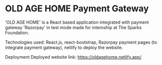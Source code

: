 # OLD AGE HOME Payment Gateway 
'OLD AGE HOME' is a React based application integrated with payment gateway 'Razorpay' in test mode made for internship at The Sparks Foundation.

Technologies used: React.js, react-bootstrap, Razorpay payment pages (to integrate payment gateway), netlify to deploy the website.

Deployment
Deployed website link: https://oldagehome.netlify.app/
